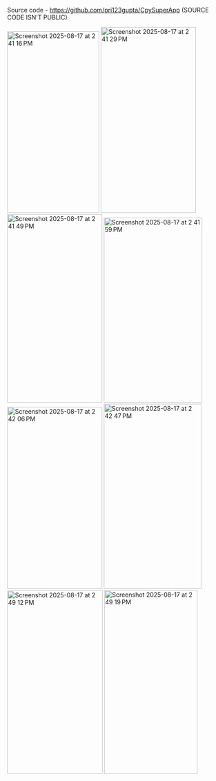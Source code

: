 Source code  - https://github.com/pri123gupta/CpySuperApp
(SOURCE CODE ISN'T PUBLIC)

<img width="213" height="419" alt="Screenshot 2025-08-17 at 2 41 16 PM" src="https://github.com/user-attachments/assets/4b6c3587-94de-43af-b9bc-df22fbecb283" />
<img width="220" height="429" alt="Screenshot 2025-08-17 at 2 41 29 PM" src="https://github.com/user-attachments/assets/abd16937-e747-4447-be0a-a1e217cd1490" />
<img width="220" height="435" alt="Screenshot 2025-08-17 at 2 41 49 PM" src="https://github.com/user-attachments/assets/afd6439d-4266-4fbd-8dcf-8719d816b114" />
<img width="228" height="427" alt="Screenshot 2025-08-17 at 2 41 59 PM" src="https://github.com/user-attachments/assets/20390418-d78e-44a7-8a63-aec34400205c" />
<img width="220" height="420" alt="Screenshot 2025-08-17 at 2 42 06 PM" src="https://github.com/user-attachments/assets/843371ce-fd86-43e5-8e93-d7bbd271da19" />
<img width="226" height="427" alt="Screenshot 2025-08-17 at 2 42 47 PM" src="https://github.com/user-attachments/assets/83419806-b296-4d91-8501-09308ed28987" />
<img width="221" height="423" alt="Screenshot 2025-08-17 at 2 49 12 PM" src="https://github.com/user-attachments/assets/6881ea8d-e66e-4be7-88fc-3a08687736ae" />
<img width="216" height="424" alt="Screenshot 2025-08-17 at 2 49 19 PM" src="https://github.com/user-attachments/assets/0351bd92-8920-4103-8bbd-b2b6855bb51e" />
